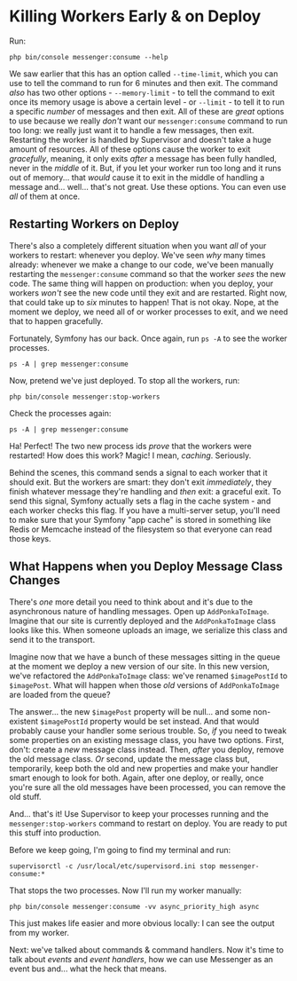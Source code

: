 # Killing Workers Early & on Deploy

Run:

```terminal
php bin/console messenger:consume --help
```

We saw earlier that this has an option called `--time-limit`, which you can use
to tell the command to run for 6 minutes and then exit. The command *also* has
two other options - `--memory-limit` - to tell the command to exit once its memory
usage is above a certain level - or `--limit` - to tell it to run a specific *number*
of messages and then exit. All of these are *great* options to use because we really
*don't* want our `messenger:consume` command to run too long: we really just want
it to handle a few messages, then exit. Restarting the worker is handled by Supervisor
and doesn't take a huge amount of resources. All of these options cause the worker
to exit *gracefully*, meaning, it only exits *after* a message has been fully handled,
never in the *middle* of it. But, if you let your worker run too long and it runs
out of memory... that *would* cause it to exit in the middle of handling a message
and... well... that's not great. Use these options. You can even use *all* of them
at once.

## Restarting Workers on Deploy

There's also a completely different situation when you want *all* of your workers
to restart: whenever you deploy. We've seen *why* many times already: whenever we
make a change to our code, we've been manually restarting the `messenger:consume`
command so that the worker *sees* the new code. The same thing will happen
on production: when you deploy, your workers *won't* see the new code until they
exit and are restarted. Right now, that could take up to *six* minutes to happen!
That is not okay. Nope, at the moment we deploy, we need all of or worker processes
to exit, and we need that to happen gracefully.

Fortunately, Symfony has our back. Once again, run `ps -A` to see the worker processes.

```terminal-silent
ps -A | grep messenger:consume
```

Now, pretend we've just deployed. To stop all the workers, run:

```terminal
php bin/console messenger:stop-workers
```

Check the processes again:

```terminal-silent
ps -A | grep messenger:consume
```

Ha! Perfect! The two new process ids *prove* that the workers were restarted!
How does this work? Magic! I mean, *caching*. Seriously.

Behind the scenes, this command sends a signal to each worker that it should exit.
But the workers are smart: they don't exit *immediately*, they finish whatever
message they're handling and *then* exit: a graceful exit. To send this signal,
Symfony actually sets a flag in the cache system - and each worker checks this
flag. If you have a multi-server setup, you'll need to make sure that your
Symfony "app cache" is stored in something like Redis or Memcache instead of the
filesystem so that everyone can read those keys.

## What Happens when you Deploy Message Class Changes

There's *one* more detail you need to think about and it's due to the asynchronous
nature of handling messages. Open up `AddPonkaToImage`. Imagine that
our site is currently deployed and the `AddPonkaToImage` class looks like this.
When someone uploads an image, we serialize this class and send it to the transport.

Imagine now that we have a bunch of these messages sitting in the queue at the moment
we deploy a new version of our site. In this new version, we've refactored
the `AddPonkaToImage` class: we've renamed `$imagePostId` to `$imagePost`. What
will happen when those *old* versions of `AddPonkaToImage` are loaded from the
queue?

The answer... the new `$imagePost` property will be null... and some non-existent
`$imagePostId` property would be set instead. And that would probably cause your
handler some serious trouble. So, *if* you need to tweak some properties on an
existing message class, you have two options. First, don't: create a *new* message
class instead. Then, *after* you deploy, remove the old message class. *Or* second,
update the message class but, temporarily, keep both the old and new properties and
make your handler smart enough to look for both. Again, after one deploy, or really,
once you're sure all the old messages have been processed, you can remove the old
stuff.

And... that's it! Use Supervisor to keep your processes running and the
`messenger:stop-workers` command to restart on deploy. You are ready to put this
stuff into production.

Before we keep going, I'm going to find my terminal and run:

```terminal
supervisorctl -c /usr/local/etc/supervisord.ini stop messenger-consume:*
```

That stops the two processes. Now I'll run my worker manually:

```terminal-silent
php bin/console messenger:consume -vv async_priority_high async
```

This just makes life easier and more obvious locally: I can see the output from
my worker.

Next: we've talked about commands & command handlers. Now it's time to talk about
*events* and *event handlers*, how we can use Messenger as an event bus and...
what the heck that means.
